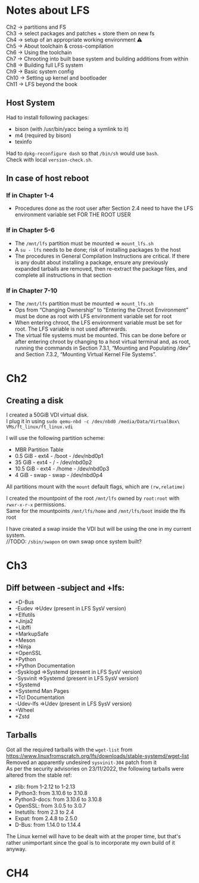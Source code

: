 # Notes about LFS

Ch2		-> partitions and FS  
Ch3		-> select packages and patches + store them on new fs  
Ch4		-> setup of an appropriate working environment ⚠  
Ch5		-> About toolchain & cross-compilation  
Ch6		-> Using the toolchain  
Ch7		-> Chrooting into built base system and building additions from within  
Ch8		-> Building full LFS system  
Ch9		-> Basic system config  
Ch10	-> Setting up kernel and bootloader  
Ch11	-> LFS beyond the book  

## Host System
Had to install following packages:  
- bison (with /usr/bin/yacc being a symlink to it)  
- m4 (required by bison)  
- texinfo  

Had to `dpkg-reconfigure dash` so that `/bin/sh` would use `bash`.  
Check with local `version-check.sh`.  

## In case of host reboot
### If in Chapter 1-4 
- Procedures done as the root user after Section 2.4 need to have the LFS environment variable set FOR THE ROOT USER  
### If in Chapter 5-6
- The `/mnt/lfs` partition must be mounted => `mount_lfs.sh`  
- A `su - lfs` needs to be done; risk of installing packages to the host  
- The procedures in General Compilation Instructions are critical. If there is any doubt about installing a package, ensure any previously expanded tarballs are removed, then re-extract the package files, and complete all instructions in that section  
### If in Chapter 7-10
- The `/mnt/lfs` partition must be mounted => `mount_lfs.sh`  
- Ops from “Changing Ownership” to “Entering the Chroot Environment” must be done as root with LFS environment variable set for root  
- When entering chroot, the LFS environment variable must be set for root. The LFS variable is not used afterwards.  
- The virtual file systems must be mounted. This can be done before or after entering chroot by changing to a host virtual terminal and, as root, running the commands in Section 7.3.1, “Mounting and Populating /dev” and Section 7.3.2, “Mounting Virtual Kernel File Systems”.  

# Ch2
## Creating a disk
I created a 50GiB VDI virtual disk.  
I plug it in using `sudo qemu-nbd -c /dev/nbd0 /media/Data/VirtualBox\ VMs/ft_linux/ft_linux.vdi`

I will use the following partition scheme: 
- MBR Partition Table  
- 0.5 	GiB	- ext4 - /boot	- /dev/nbd0p1  
- 35 	GiB	- ext4 - /		- /dev/nbd0p2  
- 10.5	GiB	- ext4 - /home	- /dev/nbd0p3  
- 4 	GiB	- swap - swap	- /dev/nbd0p4  

All partitions mount with the `mount` default flags, which are `(rw,relatime)`  

I created the mountpoint of the root `/mnt/lfs` owned by `root:root` with `rwxr-x-r-x` permissions.  
Same for the mountpoints `/mnt/lfs/home` and `/mnt/lfs/boot` inside the lfs root  

I have created a swap inside the VDI but will be using the one in my current system.  
//TODO: `/sbin/swapon` on own swap once system built?

# Ch3
## Diff between -subject and +lfs:  
- +D-Bus  
- -Eudev				=>Udev (present in LFS SysV version)
- +Elfutils
- +Jinja2
- +Libffi
- +MarkupSafe
- +Meson
- +Ninja
- +OpenSSL
- +Python
- +Python Documentation
- -Sysklogd				=>Systemd (present in LFS SysV version)
- -Sysvinit				=>Systemd (present in LFS SysV version)
- +Systemd
- +Systemd Man Pages
- +Tcl Documentation
- -Udev-lfs				=>Udev (present in LFS SysV version)
- +Wheel
- +Zstd
## Tarballs
Got all the required tarballs with the `wget-list` from https://www.linuxfromscratch.org/lfs/downloads/stable-systemd/wget-list  
Removed an apparently undesired `sysvinit-304` patch from it  
As per the security advisories on 23/11/2022, the following tarballs were altered from the stable ref:  
- zlib:			from 1-2.12	to 1-2.13  
- Python3:		from 3.10.6	to 3.10.8  
- Python3-docs:	from 3.10.6	to 3.10.8  
- OpenSSL:		from 3.0.5	to 3.0.7  
- Inetutils:	from 2.3	to 2.4  
- Expat:		from 2.4.8	to 2.5.0  
- D-Bus:		from 1.14.0	to 1.14.4  

The Linux kernel will have to be dealt with at the proper time, but that's rather unimportant since the goal is to incorporate my own build of it anyway.  

# CH4
